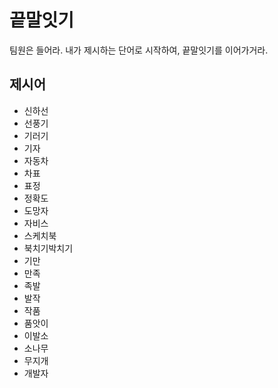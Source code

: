 # 끝말잇기

팀원은 들어라. 내가 제시하는 단어로 시작하여, 끝말잇기를 이어가거라. 



## 제시어

- 신하선
- 선풍기
- 기러기
- 기자
- 자동차
- 차표
- 표정
- 정확도
- 도망자
- 자비스
- 스케치북
- 북치기박치기
- 기만
- 만족
- 족발
- 발작
- 작품
- 품앗이
- 이발소
- 소나무
- 무지개
- 개발자
